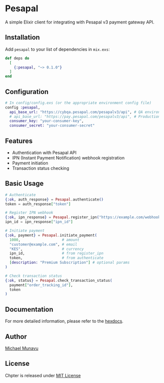 # Pesapal

A simple Elixir client for integrating with Pesapal v3 payment gateway API.

## Installation

Add `pesapal` to your list of dependencies in `mix.exs`:

```elixir
def deps do
  [
    {:pesapal, "~> 0.1.0"}
  ]
end
```

## Configuration

```elixir
# In config/config.exs (or the appropriate environment config file)
config :pesapal,
  api_base_url: "https://cybqa.pesapal.com/pesapalv3/api", # QA environment
  # api_base_url: "https://pay.pesapal.com/pesapalv3/api", # Production
  consumer_key: "your-consumer-key",
  consumer_secret: "your-consumer-secret"
```

## Features

- Authentication with Pesapal API
- IPN (Instant Payment Notification) webhook registration
- Payment initiation
- Transaction status checking

## Basic Usage

```elixir
# Authenticate
{:ok, auth_response} = Pesapal.authenticate()
token = auth_response["token"]

# Register IPN webhook
{:ok, ipn_response} = Pesapal.register_ipn("https://example.com/webhook", token)
ipn_id = ipn_response["ipn_id"]

# Initiate payment
{:ok, payment} = Pesapal.initiate_payment(
  1000,                   # amount
  "customer@example.com", # email
  "KES",                  # currency
  ipn_id,                 # from register_ipn
  token,                  # from authenticate
  [description: "Premium Subscription"] # optional params
)

# Check transaction status
{:ok, status} = Pesapal.check_transaction_status(
  payment["order_tracking_id"],
  token
)
```

## Documentation

For more detailed information, please refer to the [hexdocs](https://hex.pm/packages/pesapal/0.1.0).

## Author

[Michael Munavu](https://michaelmunavu.com)

## License

Chpter is released under [MIT License](https://github.com/appcues/exsentry/blob/master/LICENSE.txt)
